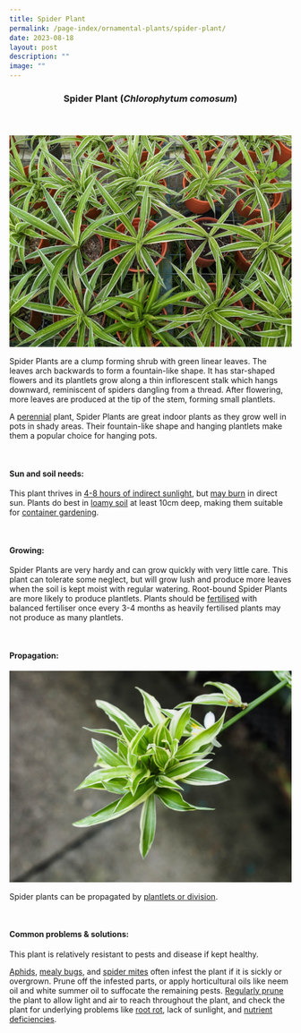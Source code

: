 ```yaml
---
title: Spider Plant
permalink: /page-index/ornamental-plants/spider-plant/
date: 2023-08-18
layout: post
description: ""
image: ""
---
```

<header> 
	<h3>Spider Plant (<em>Chlorophytum comosum</em>)</h3> 
</header>

<section>
	<img title="Photo by Jacqueline Chua." src="/images/Plants/Spiderplant_JacChua.jpg">
	<p>Spider Plants are a clump forming shrub with green linear leaves. The leaves arch backwards to form a fountain-like shape. It has star-shaped flowers and its plantlets grow along a thin inflorescent stalk which hangs downward, reminiscent of spiders dangling from a thread. After flowering, more leaves are produced at the tip of the stem, forming small plantlets.</p>
	<p>A <a href="/learn-more-about-gardening/glossary/#p">perennial</a> plant, Spider Plants are great indoor plants as they grow well in pots in shady areas. Their fountain-like shape and hanging plantlets make them a popular choice for hanging pots.</p>
	 <br> 
</section> 
 
<section> 
  <h4>Sun and soil needs:</h4> 
  <p>This plant thrives in <a href="/page-index/horticulture-techniques/gauging-light/">4-8 hours of indirect sunlight</a>, but <a href="/page-index/plant-problems/sunburn/">may burn</a> in direct sun.  Plants do best in <a href="/page-index/horticulture-techniques/soil/">loamy soil</a> at least 10cm deep, making them suitable for <a href="/page-index/horticulture-techniques/planting-in-containers/">container gardening</a>.</p> 
	<br>
</section>

<section> 
  <h4>Growing:</h4> 
	<p>Spider Plants are very hardy and can grow quickly with very little care. This plant can tolerate some neglect, but will grow lush and produce more leaves when the soil is kept moist with regular watering. Root-bound Spider Plants are more likely to produce plantlets. Plants should be <a href="/page-index/horticulture-techniques/fertilising/">fertilised</a> with balanced fertiliser once every 3-4 months as heavily fertilised plants may not produce as many plantlets.</p> 
	<br> 
</section> 

<section> 
  <h4>Propagation:</h4> 
	<img title="Photo by Jacqueline Chua." src="/images/Plants/Spiderplant_JacChua%20(3).jpg">
	<p>Spider plants can be propagated by <a href="/page-index/horticulture-techniques/propagating-by-division/">plantlets or division</a>.</p> 
	<br> 
</section> 
 
<section> 
  <h4>Common problems &amp; solutions:</h4> 
	<p>This plant is relatively resistant to pests and disease if kept healthy.</p>
	<p><a href="/page-index/pests/aphids/">Aphids</a>, <a href="/page-index/pests/mealy-bugs/">mealy bugs</a>, and <a href="/page-index/pests/spider-mites/">spider mites</a> often infest the plant if it is sickly or overgrown. Prune off the infested parts, or apply horticultural oils like neem oil and white summer oil to suffocate the remaining pests. <a href="/page-index/horticulture-techniques/pruning/">Regularly prune</a> the plant to allow light and air to reach throughout the plant, and check the plant for underlying problems like <a href="/page-index/plant-problems/root-rot/">root rot</a>, lack of sunlight, and <a href="/page-index/horticulture-techniques/nutrient-deficiencies/">nutrient deficiencies</a>.</p>
	<br> 
</section>